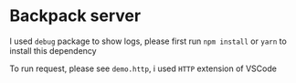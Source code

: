 # Backpack server

I used `debug` package to show logs, please first run `npm install` or `yarn` to install this dependency

To run request, please see `demo.http`, i used `HTTP` extension of VSCode
